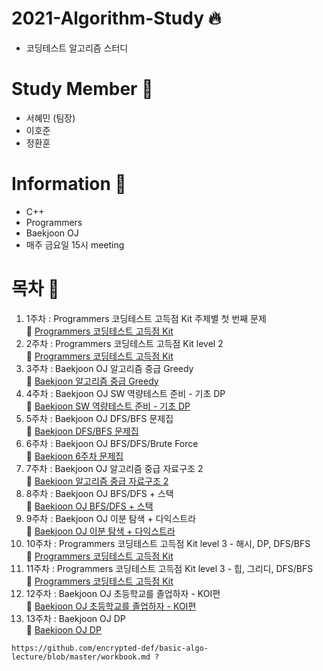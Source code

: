# 2021-Algorithm-Study &#128293;
  + 코딩테스트 알고리즘 스터디 
# Study Member &#128100;
  + 서혜민 (팀장)
  + 이호준
  + 정환훈
# Information &#128227;
  + C++
  + Programmers
  + Baekjoon OJ
  + 매주 금요일 15시 meeting
# 목차 &#128204;
  1. 1주차 : Programmers 코딩테스트 고득점 Kit 주제별 첫 번째 문제  
    📖 [Programmers 코딩테스트 고득점 Kit](https://programmers.co.kr/learn/challenges) 
  2. 2주차 : Programmers 코딩테스트 고득점 Kit level 2  
    📖 [Programmers 코딩테스트 고득점 Kit](https://programmers.co.kr/learn/challenges) 
  3. 3주차 : Baekjoon OJ 알고리즘 중급 Greedy  
    📖 [Baekjoon 알고리즘 중급 Greedy](https://www.acmicpc.net/workbook/view/3978)
  4. 4주차 : Baekjoon OJ SW 역량테스트 준비 - 기초 DP  
    📖 [Baekjoon SW 역량테스트 준비 - 기초 DP](https://www.acmicpc.net/workbook/view/3939)
  5. 5주차 : Baekjoon OJ DFS/BFS 문제집  
    📖 [Baekjoon DFS/BFS 문제집](https://www.acmicpc.net/workbook/view/8507)
  6. 6주차 : Baekjoon OJ BFS/DFS/Brute Force  
    📖 [Baekjoon 6주차 문제집](https://www.acmicpc.net/workbook/view/8641)
  7. 7주차 : Baekjoon OJ 알고리즘 중급 자료구조 2  
    📖 [Baekjoon 알고리즘 중급 자료구조 2](https://www.acmicpc.net/workbook/view/3991)
  8. 8주차 : Baekjoon OJ BFS/DFS + 스택    
    📖 [Baekjoon OJ BFS/DFS + 스택](https://www.acmicpc.net/workbook/view/8760)
  9. 9주차 : Baekjoon OJ 이분 탐색 + 다익스트라    
    📖 [Baekjoon OJ 이분 탐색 + 다익스트라](https://www.acmicpc.net/workbook/view/8856)
  10. 10주차 : Programmers 코딩테스트 고득점 Kit level 3 - 해시, DP, DFS/BFS  
    📖 [Programmers 코딩테스트 고득점 Kit](https://programmers.co.kr/learn/challenges)
  11. 11주차 : Programmers 코딩테스트 고득점 Kit level 3 - 힙, 그리디, DFS/BFS  
    📖 [Programmers 코딩테스트 고득점 Kit](https://programmers.co.kr/learn/challenges) 
  12. 12주차 : Baekjoon OJ 초등학교를 졸업하자 - KOI편  
    📖 [Baekjoon OJ 초등학교를 졸업하자 - KOI편 ](https://www.acmicpc.net/workbook/view/140)  
  12. 13주차 : Baekjoon OJ DP  
    📖 [Baekjoon OJ DP](https://www.acmicpc.net/workbook/view/9077)  
    
    https://github.com/encrypted-def/basic-algo-lecture/blob/master/workbook.md ?

